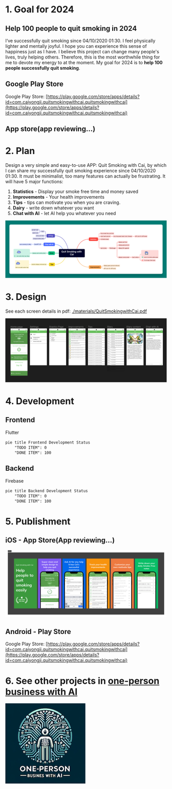
# 1. Goal for 2024

## Help 100 people to quit smoking in 2024
I‘ve successfully quit smoking since 04/10/2020 01:30. I feel physically lighter and mentally joyful.  I hope you can experience this sense of happiness just as I have. I believe this project can change many people's lives, truly helping others. Therefore, this is the most worthwhile thing for me to devote my energy to at the moment. My goal for 2024 is to **help 100 people successfully quit smoking**.  
## Google Play Store
Google Play Store: [https://play.google.com/store/apps/details?id=com.caiyongji.quitsmokingwithcai.quitsmokingwithcai](https://play.google.com/store/apps/details?id=com.caiyongji.quitsmokingwithcai.quitsmokingwithcai)
## App store(app reviewing...)


# 2. Plan
Design a very simple and easy-to-use APP: Quit Smoking with Cai, by which I can share my successfully quit smoking experience since 04/10/2020 01:30. It must be minimalist, too many features can actually be frustrating. It will have 5 major functions:
1. **Statistics** - Display your smoke free time and money saved
2. **Improvements** - Your health improvements
3. **Tips** - tips can motivate you when you are craving.
4. **Dairy** - write down whatever you want
5. **Chat with AI** - let AI help you whatever you need

![](./imgs/Quit%20Smoking%20with%20Cai.png)

# 3. Design

See each screen details in pdf: [./materials/QuitSmokingwithCai.pdf](./materials/QuitSmokingwithCai.pdf)

![](./imgs/figma-design.png)


# 4. Development
## Frontend
Flutter
```mermaid
pie title Frontend Development Status
    "TODO ITEM": 0
    "DONE ITEM": 100
```
## Backend
Firebase
```mermaid
pie title Backend Development Status
    "TODO ITEM": 0
    "DONE ITEM": 100
```
# 5. Publishment
## iOS - App Store(App reviewing...)
![](./imgs/iOS%20screenshots.png)

## Android - Play Store

Google Play Store: [https://play.google.com/store/apps/details?id=com.caiyongji.quitsmokingwithcai.quitsmokingwithcai](https://play.google.com/store/apps/details?id=com.caiyongji.quitsmokingwithcai.quitsmokingwithcai)



# 6. See other projects in [one-person business with AI](https://github.com/caiyongji/one-person-business-with-AI?tab=readme-ov-file) 
[![click this image](./imgs/onepersonbusiness-logo.png)](https://github.com/caiyongji/one-person-business-with-AI?tab=readme-ov-file)
